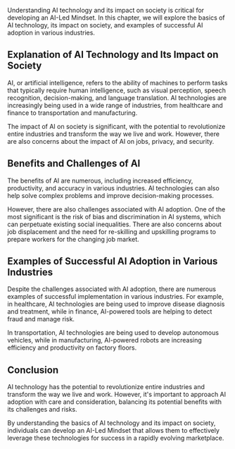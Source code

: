 
Understanding AI technology and its impact on society is critical for developing an AI-Led Mindset. In this chapter, we will explore the basics of AI technology, its impact on society, and examples of successful AI adoption in various industries.

Explanation of AI Technology and Its Impact on Society
------------------------------------------------------

AI, or artificial intelligence, refers to the ability of machines to perform tasks that typically require human intelligence, such as visual perception, speech recognition, decision-making, and language translation. AI technologies are increasingly being used in a wide range of industries, from healthcare and finance to transportation and manufacturing.

The impact of AI on society is significant, with the potential to revolutionize entire industries and transform the way we live and work. However, there are also concerns about the impact of AI on jobs, privacy, and security.

Benefits and Challenges of AI
-----------------------------

The benefits of AI are numerous, including increased efficiency, productivity, and accuracy in various industries. AI technologies can also help solve complex problems and improve decision-making processes.

However, there are also challenges associated with AI adoption. One of the most significant is the risk of bias and discrimination in AI systems, which can perpetuate existing social inequalities. There are also concerns about job displacement and the need for re-skilling and upskilling programs to prepare workers for the changing job market.

Examples of Successful AI Adoption in Various Industries
--------------------------------------------------------

Despite the challenges associated with AI adoption, there are numerous examples of successful implementation in various industries. For example, in healthcare, AI technologies are being used to improve disease diagnosis and treatment, while in finance, AI-powered tools are helping to detect fraud and manage risk.

In transportation, AI technologies are being used to develop autonomous vehicles, while in manufacturing, AI-powered robots are increasing efficiency and productivity on factory floors.

Conclusion
----------

AI technology has the potential to revolutionize entire industries and transform the way we live and work. However, it's important to approach AI adoption with care and consideration, balancing its potential benefits with its challenges and risks.

By understanding the basics of AI technology and its impact on society, individuals can develop an AI-Led Mindset that allows them to effectively leverage these technologies for success in a rapidly evolving marketplace.
